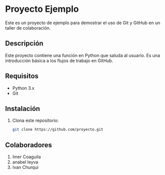 # Proyecto Ejemplo

Este es un proyecto de ejemplo para demostrar el uso de Git y GitHub en un taller de colaboración.

## Descripción

Este proyecto contiene una función en Python que saluda al usuario. Es una introducción básica a los flujos de trabajo en GitHub.

## Requisitos

- Python 3.x
- Git

## Instalación

1. Clona este repositorio:

   ```bash
   git clone https://github.com/proyecto.git

## Colaboradores

1. Imer Coaguila
2. anabel leyva
3. Ivan Churqui
